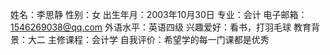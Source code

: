 姓名：李思静
性别：女
出生年月：2003年10月30日
专业：会计
电子邮箱：1546269038@qq.com
外语水平：英语四级
兴趣爱好：看书，打羽毛球
教育背景：大二
主修课程：会计学
自我评价：希望学的每一门课都是优秀
